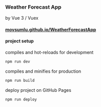 ### Weather Forecast App

by Vue 3 / Vuex

#### [movsumlu.github.io/WeatherForecastApp](https://movsumlu.github.io/WeatherForecastApp/)

#### project setup

compiles and hot-reloads for development

```bash
npm run dev
```

compiles and minifies for production

```bash
npm run build
```

deploy project on GitHub Pages

```bash
npm run deploy
```
